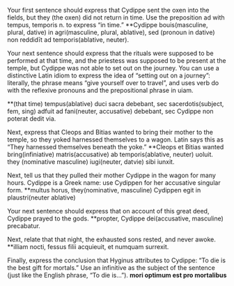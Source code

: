 Your first sentence should express that Cydippe sent the oxen into the fields, but they (the oxen) did not return in time. Use the preposition ad with 
tempus, temporis n. to express “in time.”
**Cydippe bouis(masculine, plural, dative) in agri(masculine, plural, ablative), sed (pronoun in dative) non reddidīt ad temporis(ablative, neuter).

Your next sentence should express that the rituals were supposed to be performed at that time, and the priestess was supposed to be present at the temple,
but Cydippe was not able to set out on the journey. You can use a distinctive Latin idiom to express the idea of “setting out on a journey”: literally, 
the phrase means “give yourself over to travel”, and uses verb do with the reflexive pronouns and the prepositional phrase in uiam.

**(that time) tempus(ablative) duci sacra debebant, sec sacerdotis(subject, fem, sing) adfuit ad fani(neuter, accusative) debebant, sec Cydippe non poterat
dedit via. 


Next, express that Cleops and Bitias wanted to bring their mother to the temple, so they yoked harnessed themselves to a wagon. Latin says this as 
“They harnessed themselves beneath the yoke.”
**Cleops et Bitias wanted bring(infiniative) matris(accusative) ab temporis(ablative, neuter) uoluit. they (nominative masculine) iugi(neuter, datvie) sibi iunxit.

Next, tell us that they pulled their mother Cydippe in the wagon for many hours. Cydippe is a Greek name: use Cydippen for her accusative singular form.
**multus horus, they(nominative, masculine) Cydippen egit in plaustri(neuter ablative)


Your next sentence should express that on account of this great deed, Cydippe prayed to the gods.
**propter, Cydippe dei(accusative, masculine) precabatur.

Next, relate that that night, the exhausted sons rested, and never awoke.
**illiam nocti, fessus filii acquieuit, et numquam surrexit. 

Finally, express the conclusion that Hyginus attributes to Cydippe: “To die is the best gift for mortals.” Use an infinitive as the subject of the 
sentence (just like the English phrase, “To die is…”).
**mori optimum est pro mortalibus**
